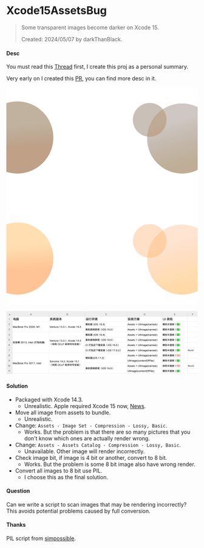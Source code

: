 # Xcode15AssetsBug
> Some transparent images become darker on Xcode 15.
>
> Created: 2024/05/07   by darkThanBlack.

 

#### Desc

You must read this [Thread](https://developer.apple.com/forums/thread/733455) first, I create this proj as a personal summary.

Very early on I created this [PR](https://github.com/dreampiggy/iOS17IndexedPNGDecodeBug/pull/1), you can find more desc in it.

![img](https://raw.githubusercontent.com/darkThanBlack/darkThanBlack.github.io/pictures/docs/assets/pictures/ios17_alpha_image_render.png)

![img](https://raw.githubusercontent.com/darkThanBlack/darkThanBlack.github.io/pictures/docs/assets/pictures/ios17_image_render_03.png)



#### Solution

* Packaged with Xcode 14.3.
    * Unrealistic. Apple required Xcode 15 now, [News](https://developer.apple.com/news/upcoming-requirements/?id=04292024a).
* Move all image from assets to bundle.
    * Unrealistic.
* Change: ``Assets - Image Set - Compression - Lossy, Basic``.
    * Works. But the problem is that there are so many pictures that you don't know which ones are actually render wrong.
* Change: ``Assets - Assets Catalog - Compression - Lossy, Basic``.
    * Unavailable. Other image will render incorrectly.
* Check image bit, if image is 4 bit or another, convert to 8 bit.
    * Works. But the problem is some 8 bit image also have wrong render.
* Convert all images to 8 bit use PIL.
    * I choose this as the final solution.



#### Question

Can we write a script to scan images that may be rendering incorrectly? This avoids potential problems caused by full conversion.



#### Thanks

PIL script from [simpossible](https://developer.apple.com/forums/profile/simpossible).
